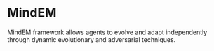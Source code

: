 # MindEM
MindEM framework allows agents to evolve and adapt independently through dynamic evolutionary and adversarial techniques.

